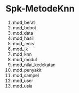 # Spk-MetodeKnn
1. mod_berat
2. mod_bobot
3. mod_data
4. mod_hasil
5. mod_jenis
6. mod_jk
7. mod_knn
8. mod_modul
9. mod_nilai_kedekatan
10. mod_penyakit
11. mod_sampel
12. mod_user
13. mod_usia

